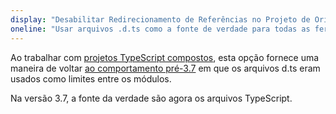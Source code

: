 ```yaml
---
display: "Desabilitar Redirecionamento de Referências no Projeto de Origem"
oneline: "Usar arquivos .d.ts como a fonte de verdade para todas as ferramentas dentro do escopo de projetos compostos"
---
```


Ao trabalhar com [projetos TypeScript compostos](/docs/handbook/project-reference.html), esta opção fornece uma maneira de voltar [ao comportamento pré-3.7](/docs/handbook/release-notes/typescript-3-7.html#build-free-edition-with-project-reference) em que os arquivos d.ts eram usados como limites entre os módulos.

Na versão 3.7, a fonte da verdade são agora os arquivos TypeScript.
